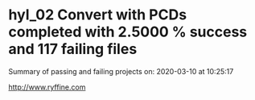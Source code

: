 # hyl_02 Convert with PCDs completed with 2.5000 % success and 117 failing files

Summary of passing and failing projects on: 2020-03-10 at 10:25:17

http://www.ryffine.com
